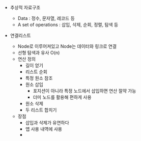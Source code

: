 - 추상적 자료구조
  - Data : 정수, 문자열, 레코드 등
  - A set of operations : 삽입, 삭제, 순회, 정렬, 탐색 등

- 연결리스트
  - Node로 이루어져있고 Node는 데이터와 링크로 연결
  - 선형 탐색과 유사 O(n)
  - 연산 정의
    - 길이 얻기
    - 리스트 순회
    - 특정 원소 참조
    - 원소 삽입
      - 포지션이 아니라 특정 노드에서 삽입하면 연산 절약 가능
      - 더미 노드를 활용해 편하게 사용
    - 원소 삭제
    - 두 리스트 합치기
  - 장점
    - 삽입과 삭제가 유연하다
    - 앱 사용 내역에 사용
    - 